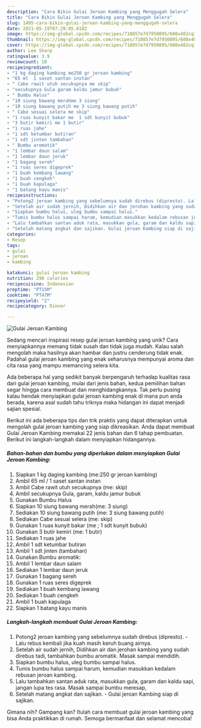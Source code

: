 ```yaml
---
description: "Cara Bikin Gulai Jeroan Kambing yang Menggugah Selera"
title: "Cara Bikin Gulai Jeroan Kambing yang Menggugah Selera"
slug: 1495-cara-bikin-gulai-jeroan-kambing-yang-menggugah-selera
date: 2021-05-19T07:29:05.618Z
image: https://img-global.cpcdn.com/recipes/718857e7d7950895/680x482cq70/gulai-jeroan-kambing-foto-resep-utama.jpg
thumbnail: https://img-global.cpcdn.com/recipes/718857e7d7950895/680x482cq70/gulai-jeroan-kambing-foto-resep-utama.jpg
cover: https://img-global.cpcdn.com/recipes/718857e7d7950895/680x482cq70/gulai-jeroan-kambing-foto-resep-utama.jpg
author: Lee Sharp
ratingvalue: 3.9
reviewcount: 10
recipeingredient:
- "1 kg daging kambing me250 gr jeroan kambing"
- "65 ml  1 saset santan instan"
- " Cabe rawit utuh secukupnya me skip"
- "secukupnya Gula garam kaldu jamur bubuk"
- " Bumbu Halus"
- "10 siung bawang merahme 3 siung"
- "10 siung bawang putih me 3 siung bawang putih"
- " Cabe sesuai selera me skip"
- "1 ruas kunyit bakar me  1 sdt kunyit bubuk"
- "3 butir kemiri me 1 butir"
- "1 ruas jahe"
- "1 sdt ketumbar butiran"
- "1 sdt jinten tambahan"
- " Bumbu aromatik"
- "1 lembar daun salam"
- "1 lembar daun jeruk"
- "1 bagang sereh"
- "1 ruas seres digeprek"
- "1 buah kembang lawang"
- "1 buah cengkeh"
- "1 buah kapulaga"
- "1 batang kayu manis"
recipeinstructions:
- "Potong2 jeroan kambing yang sebelumnya sudah direbus (dipresto). Lalu rebus kembali jika kuah masih keruh buang airnya."
- "Setelah air sudah jernih, Didihkan air dan jerohan kambing yang sudah direbus tadi, tambahkan bumbu aromatik. Masak sampai mendidih."
- "Siapkan bumbu halus, uleg bumbu sampai halus."
- "Tumis bumbu halus sampai harum, kemudian masukkan kedalam rebusan jeroan kambing."
- "Lalu tambahkan santan aduk rata, masukkan gula, garam dan kaldu sapi, jangan lupa tes rasa. Masak sampai bumbu meresap,"
- "Setelah matang angkat dan sajikan. Gulai jeroan Kambing siap di sajikan."
categories:
- Resep
tags:
- gulai
- jeroan
- kambing

katakunci: gulai jeroan kambing 
nutrition: 298 calories
recipecuisine: Indonesian
preptime: "PT15M"
cooktime: "PT47M"
recipeyield: "2"
recipecategory: Dinner

---
```



![Gulai Jeroan Kambing](https://img-global.cpcdn.com/recipes/718857e7d7950895/680x482cq70/gulai-jeroan-kambing-foto-resep-utama.jpg)

Sedang mencari inspirasi resep gulai jeroan kambing yang unik? Cara menyiapkannya memang tidak susah dan tidak juga mudah. Kalau salah mengolah maka hasilnya akan hambar dan justru cenderung tidak enak. Padahal gulai jeroan kambing yang enak seharusnya mempunyai aroma dan cita rasa yang mampu memancing selera kita.



Ada beberapa hal yang sedikit banyak berpengaruh terhadap kualitas rasa dari gulai jeroan kambing, mulai dari jenis bahan, kedua pemilihan bahan segar hingga cara membuat dan menghidangkannya. Tak perlu pusing kalau hendak menyiapkan gulai jeroan kambing enak di mana pun anda berada, karena asal sudah tahu triknya maka hidangan ini dapat menjadi sajian spesial.


Berikut ini ada beberapa tips dan trik praktis yang dapat diterapkan untuk mengolah gulai jeroan kambing yang siap dikreasikan. Anda dapat membuat Gulai Jeroan Kambing memakai 22 jenis bahan dan 6 tahap pembuatan. Berikut ini langkah-langkah dalam menyiapkan hidangannya.

<!--inarticleads1-->

##### Bahan-bahan dan bumbu yang diperlukan dalam menyiapkan Gulai Jeroan Kambing:

1. Siapkan 1 kg daging kambing (me:250 gr jeroan kambing)
1. Ambil 65 ml / 1 saset santan instan
1. Ambil  Cabe rawit utuh secukupnya (me: skip)
1. Ambil secukupnya Gula, garam, kaldu jamur bubuk
1. Gunakan  Bumbu Halus
1. Siapkan 10 siung bawang merah(me: 3 siung)
1. Sediakan 10 siung bawang putih (me: 3 siung bawang putih)
1. Sediakan  Cabe sesuai selera (me: skip)
1. Gunakan 1 ruas kunyit bakar (me ; 1 sdt kunyit bubuk)
1. Gunakan 3 butir kemiri (me: 1 butir)
1. Sediakan 1 ruas jahe
1. Ambil 1 sdt ketumbar butiran
1. Ambil 1 sdt jinten (tambahan)
1. Gunakan  Bumbu aromatik:
1. Ambil 1 lembar daun salam
1. Sediakan 1 lembar daun jeruk
1. Gunakan 1 bagang sereh
1. Gunakan 1 ruas seres digeprek
1. Sediakan 1 buah kembang lawang
1. Sediakan 1 buah cengkeh
1. Ambil 1 buah kapulaga
1. Siapkan 1 batang kayu manis




<!--inarticleads2-->

##### Langkah-langkah membuat Gulai Jeroan Kambing:

1. Potong2 jeroan kambing yang sebelumnya sudah direbus (dipresto). - Lalu rebus kembali jika kuah masih keruh buang airnya.
1. Setelah air sudah jernih, Didihkan air dan jerohan kambing yang sudah direbus tadi, tambahkan bumbu aromatik. Masak sampai mendidih.
1. Siapkan bumbu halus, uleg bumbu sampai halus.
1. Tumis bumbu halus sampai harum, kemudian masukkan kedalam rebusan jeroan kambing.
1. Lalu tambahkan santan aduk rata, masukkan gula, garam dan kaldu sapi, jangan lupa tes rasa. Masak sampai bumbu meresap,
1. Setelah matang angkat dan sajikan. - Gulai jeroan Kambing siap di sajikan.




Gimana nih? Gampang kan? Itulah cara membuat gulai jeroan kambing yang bisa Anda praktikkan di rumah. Semoga bermanfaat dan selamat mencoba!
